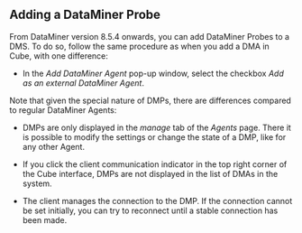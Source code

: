 ## Adding a DataMiner Probe

From DataMiner version 8.5.4 onwards, you can add DataMiner Probes to a DMS. To do so, follow the same procedure as when you add a DMA in Cube, with one difference:

- In the *Add DataMiner Agent* pop-up window, select the checkbox *Add as an external DataMiner Agent*.

Note that given the special nature of DMPs, there are differences compared to regular DataMiner Agents:

- DMPs are only displayed in the *manage* tab of the *Agents* page. There it is possible to modify the settings or change the state of a DMP, like for any other Agent.

- If you click the client communication indicator in the top right corner of the Cube interface, DMPs are not displayed in the list of DMAs in the system.

- The client manages the connection to the DMP. If the connection cannot be set initially, you can try to reconnect until a stable connection has been made.
